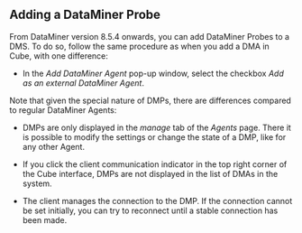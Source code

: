 ## Adding a DataMiner Probe

From DataMiner version 8.5.4 onwards, you can add DataMiner Probes to a DMS. To do so, follow the same procedure as when you add a DMA in Cube, with one difference:

- In the *Add DataMiner Agent* pop-up window, select the checkbox *Add as an external DataMiner Agent*.

Note that given the special nature of DMPs, there are differences compared to regular DataMiner Agents:

- DMPs are only displayed in the *manage* tab of the *Agents* page. There it is possible to modify the settings or change the state of a DMP, like for any other Agent.

- If you click the client communication indicator in the top right corner of the Cube interface, DMPs are not displayed in the list of DMAs in the system.

- The client manages the connection to the DMP. If the connection cannot be set initially, you can try to reconnect until a stable connection has been made.
